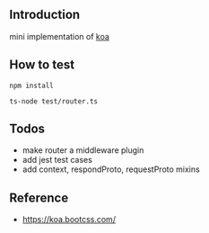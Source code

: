 ## Introduction

mini implementation of [koa](https://github.com/koajs/koa)

## How to test 

```
npm install

ts-node test/router.ts
```

## Todos 

* make router a middleware plugin
* add jest test cases
* add context, respondProto, requestProto mixins

## Reference

* https://koa.bootcss.com/